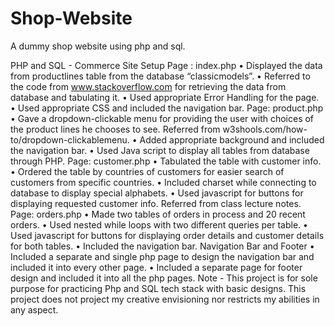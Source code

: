 # Shop-Website
A dummy shop website using php and sql. 


PHP and SQL - Commerce Site Setup
Page : index.php
• Displayed the data from productlines table from the database “classicmodels”.
• Referred to the code from www.stackoverflow.com for retrieving the data from database
and tabulating it.
• Used appropriate Error Handling for the page.
• Used appropriate CSS and included the navigation bar.
Page: product.php
• Gave a dropdown-clickable menu for providing the user with choices of the product
lines he chooses to see. Referred from w3shools.com/how-to/dropdown-clickablemenu.
• Added appropriate background and included the navigation bar.
• Used Java script to display all tables from database through PHP.
Page: customer.php
• Tabulated the table with customer info.
• Ordered the table by countries of customers for easier search of customers from specific
countries.
• Included charset while connecting to database to display special alphabets.
• Used javascript for buttons for displaying requested customer info. Referred from class
lecture notes.
Page: orders.php
• Made two tables of orders in process and 20 recent orders.
• Used nested while loops with two different queries per table.
• Used javascript for buttons for displaying order details and customer details for both
tables.
• Included the navigation bar.
Navigation Bar and Footer
• Included a separate and single php page to design the navigation bar and included it
into every other page.
• Included a separate page for footer design and included it into all the php pages.
Note - This project is for sole purpose for practicing Php and SQL tech stack
with basic designs. This project does not project my creative envisioning nor
restricts my abilities in any aspect.
